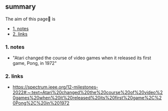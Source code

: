 ## summary
The aim of this page📝 is

<!-- TOC -->

- [1. notes](#1-notes)
- [2. links](#2-links)

<!-- /TOC -->

### 1. notes
* "Atari changed the course of video games when it released its first game, Pong, in 1972"
 
### 2. links
* https://spectrum.ieee.org/12-milestones-2022#:~:text=Atari%20changed%20the%20course%20of%20video%20games%20when%20it%20released%20its%20first%20game%2C%20Pong%2C%20in%201972































